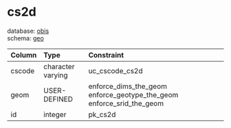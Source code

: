 # cs2d
database: [obis](../)  
schema: [geo](geo)  

|Column|Type|Constraint|
|:---|:---|:---|
|cscode|character varying|uc_cscode_cs2d |
|geom|USER-DEFINED|enforce_dims_the_geom enforce_geotype_the_geom enforce_srid_the_geom |
|id|integer|pk_cs2d |
